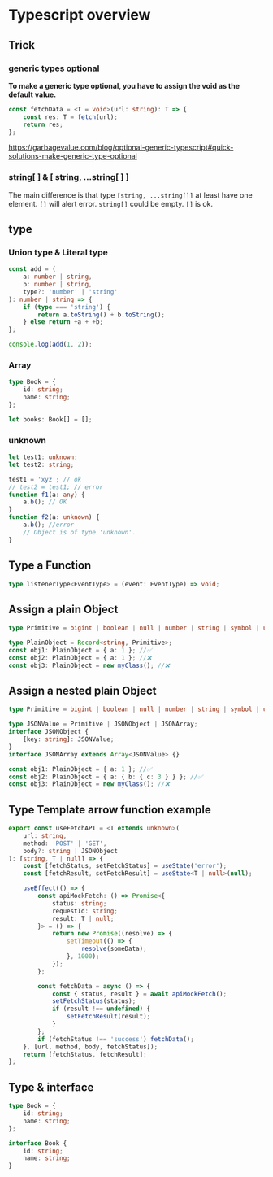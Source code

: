 # Typescript overview


## Trick

### generic types optional

**To make a generic type optional, you have to assign the void as the default value.**

```ts
const fetchData = <T = void>(url: string): T => {
    const res: T = fetch(url);
    return res;
};
```

https://garbagevalue.com/blog/optional-generic-typescript#quick-solutions-make-generic-type-optional

### string[ ] & [ string, ...string[ ] ]

The main difference is that type `[string, ...string[]]` at least have one element. `[]` will alert error. `string[]` could be empty. `[]` is ok.

## type

### Union type & Literal type

```ts
const add = (
    a: number | string,
    b: number | string,
    type?: 'number' | 'string'
): number | string => {
    if (type === 'string') {
        return a.toString() + b.toString();
    } else return +a + +b;
};

console.log(add(1, 2));
```

### Array

```ts
type Book = {
    id: string;
    name: string;
};

let books: Book[] = [];
```

### unknown

```ts
let test1: unknown;
let test2: string;

test1 = 'xyz'; // ok
// test2 = test1; // error
function f1(a: any) {
    a.b(); // OK
}
function f2(a: unknown) {
    a.b(); //error
    // Object is of type 'unknown'.
}
```

## Type a Function

```ts
type listenerType<EventType> = (event: EventType) => void;
```

## Assign a plain Object

```ts
type Primitive = bigint | boolean | null | number | string | symbol | undefined;

type PlainObject = Record<string, Primitive>;
const obj1: PlainObject = { a: 1 }; //✅
const obj2: PlainObject = { a: 1 }; //❌
const obj3: PlainObject = new myClass(); //❌
```

## Assign a nested plain Object

```ts
type Primitive = bigint | boolean | null | number | string | symbol | undefined;

type JSONValue = Primitive | JSONObject | JSONArray;
interface JSONObject {
    [key: string]: JSONValue;
}
interface JSONArray extends Array<JSONValue> {}

const obj1: PlainObject = { a: 1 }; //✅
const obj2: PlainObject = { a: { b: { c: 3 } } }; //✅
const obj3: PlainObject = new myClass(); //❌
```

## Type Template arrow function example

```ts
export const useFetchAPI = <T extends unknown>(
    url: string,
    method: 'POST' | 'GET',
    body?: string | JSONObject
): [string, T | null] => {
    const [fetchStatus, setFetchStatus] = useState('error');
    const [fetchResult, setFetchResult] = useState<T | null>(null);

    useEffect(() => {
        const apiMockFetch: () => Promise<{
            status: string;
            requestId: string;
            result: T | null;
        }> = () => {
            return new Promise((resolve) => {
                setTimeout(() => {
                    resolve(someData);
                }, 1000);
            });
        };

        const fetchData = async () => {
            const { status, result } = await apiMockFetch();
            setFetchStatus(status);
            if (result !== undefined) {
                setFetchResult(result);
            }
        };
        if (fetchStatus !== 'success') fetchData();
    }, [url, method, body, fetchStatus]);
    return [fetchStatus, fetchResult];
};
```

## Type & interface

```ts
type Book = {
    id: string;
    name: string;
};

interface Book {
    id: string;
    name: string;
}
```

